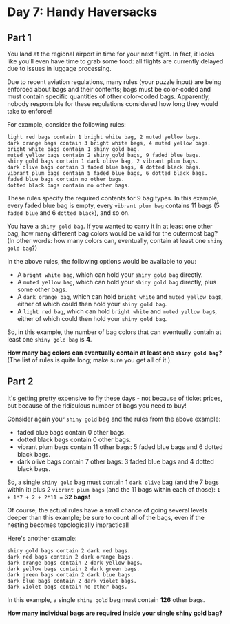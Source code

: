 # Day 7: Handy Haversacks

## Part 1

You land at the regional airport in time for your next flight. In fact, it looks like you'll even have time to grab some food: all flights are currently delayed due to issues in luggage processing.

Due to recent aviation regulations, many rules (your puzzle input) are being enforced about bags and their contents; bags must be color-coded and must contain specific quantities of other color-coded bags. Apparently, nobody responsible for these regulations considered how long they would take to enforce!

For example, consider the following rules:

```text
light red bags contain 1 bright white bag, 2 muted yellow bags.
dark orange bags contain 3 bright white bags, 4 muted yellow bags.
bright white bags contain 1 shiny gold bag.
muted yellow bags contain 2 shiny gold bags, 9 faded blue bags.
shiny gold bags contain 1 dark olive bag, 2 vibrant plum bags.
dark olive bags contain 3 faded blue bags, 4 dotted black bags.
vibrant plum bags contain 5 faded blue bags, 6 dotted black bags.
faded blue bags contain no other bags.
dotted black bags contain no other bags.
```

These rules specify the required contents for 9 bag types. In this example, every faded blue bag is empty, every `vibrant plum bag` contains 11 bags (5 `faded blue` and 6 `dotted black`), and so on.

You have a `shiny gold bag`. If you wanted to carry it in at least one other bag, how many different bag colors would be valid for the outermost bag? (In other words: how many colors can, eventually, contain at least one `shiny gold bag`?)

In the above rules, the following options would be available to you:

- A `bright white bag`, which can hold your `shiny gold bag` directly.
- A `muted yellow bag`, which can hold your `shiny gold bag` directly, plus some other bags.
- A `dark orange bag`, which can hold `bright white` and `muted yellow bag`s, either of which could then hold your `shiny gold bag`.
- A `light red bag`, which can hold `bright white` and `muted yellow bag`s, either of which could then hold your `shiny gold bag`.

So, in this example, the number of bag colors that can eventually contain at least one `shiny gold bag` is **4**.

**How many bag colors can eventually contain at least one `shiny gold bag`?** (The list of rules is quite long; make sure you get all of it.)

## Part 2

It's getting pretty expensive to fly these days - not because of ticket prices, but because of the ridiculous number of bags you need to buy!

Consider again your `shiny gold` bag and the rules from the above example:

- faded blue bags contain 0 other bags.
- dotted black bags contain 0 other bags.
- vibrant plum bags contain 11 other bags: 5 faded blue bags and 6 dotted black bags.
- dark olive bags contain 7 other bags: 3 faded blue bags and 4 dotted black bags.

So, a single `shiny gold` bag must contain 1 `dark olive` bag (and the 7 bags within it) plus 2 `vibrant plum bags` (and the 11 bags within each of those): `1 + 1*7 + 2 + 2*11 =` **32 bags!**

Of course, the actual rules have a small chance of going several levels deeper than this example; be sure to count all of the bags, even if the nesting becomes topologically impractical!

Here's another example:

```text
shiny gold bags contain 2 dark red bags.
dark red bags contain 2 dark orange bags.
dark orange bags contain 2 dark yellow bags.
dark yellow bags contain 2 dark green bags.
dark green bags contain 2 dark blue bags.
dark blue bags contain 2 dark violet bags.
dark violet bags contain no other bags.
```

In this example, a single `shiny gold` bag must contain **126** other bags.

**How many individual bags are required inside your single shiny gold bag?**
